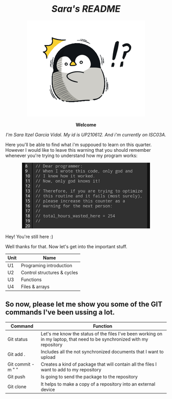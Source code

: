 

<div align="center">

# _Sara's README_ 
![gif](U1/imagenes/pengu.gif) 



**Welcome** 



_I'm Sara Itzel Garcia Vidal. My id is UP210612. And i'm currently on ISC03A._</div>

Here you'll be able to find what i'm suppoued to learn on this quarter. However I would like to leave this warning that you should remember whenever you're trying to understand how my program works: 

<div align="center">
<img alt="advertencia" src= 'U1/imagenes/advertencia.jpg'
width='400' />

</div>

Hey! You're still here :)

Well thanks for that. Now let's get into the important stuff. 

<div align="center">

| Unit | Name  |
| ----- | ------ |
| U1 |  Programing introduction|
| U2  | Control structures & cycles|
| U3 |  Functions |
| U4 | Files & arrays | 

</div>


## So now, please let me show you some of the GIT commands I've been ussing a lot. 


| Command  | Function  |
| ----- | ------ |
| Git status | Let's me know the status of the files I've been working on in my laptop, that need to be synchronized with my repository|
| Git add .  | Includes all the not synchronized documents that I want to upload|
| Git commit -m " " |  Creates a kind of package that will contain all the files I want to add to my repository |
| Git push | Is going to send the package to the repository | 
| Git clone |  It helps to make a copy of a repository into an external device |

